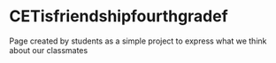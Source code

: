 # CETisfriendshipfourthgradef
Page created by students as a simple project to express what we think about our classmates
